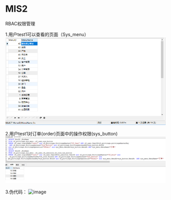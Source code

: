 # MIS2
RBAC权限管理

1.用户test1可以查看的页面（Sys_menu）
![image](https://github.com/neverever03/MIS2/blob/master/RBAC1.PNG)

2.用户test1对订单(order)页面中的操作权限(sys_button)
![image](https://github.com/neverever03/MIS2/blob/master/RBAC2.PNG)

3.伪代码：
![image](https://github.com/neverever03/MIS2/blob/master/RBAC3.PNG)

          

